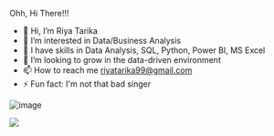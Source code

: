 Ohh, Hi There!!!

- 👋 Hi, I’m Riya Tarika
- 👀 I’m interested in Data/Business Analysis
- 🌱 I have skills in Data Analysis, SQL, Python, Power BI, MS Excel
- 💞️ I’m looking to grow in the data-driven environment
- 📫 How to reach me riyatarika99@gmail.com
- ⚡ Fun fact: I'm not that bad singer


![image](https://github.com/riyatarika/riyatarika/assets/158162260/1442b0e8-0766-44e2-ac1f-cc8b3301cae4)

![](https://komarev.com/ghpvc/?username=riyatarika)
  

<!---
riyatarika/riyatarika is a ✨ special ✨ repository because its `README.md` (this file) appears on your GitHub profile.
You can click the Preview link to take a look at your changes.
--->
